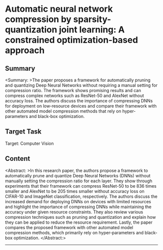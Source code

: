 # Automatic neural network compression by sparsity-quantization joint learning: A constrained optimization-based approach

## Summary

<Summary: >The paper proposes a framework for automatically pruning and quantizing Deep Neural Networks without requiring a manual setting for compression ratio. The framework shows promising results and can compress complex networks such as ResNet-50 and AlexNet without accuracy loss. The authors discuss the importance of compressing DNNs for deployment on low-resource devices and compare their framework with other automated model compression methods that rely on hyper-parameters and black-box optimization.


## Target Task

Target: Computer Vision

## Content

<Abstract: >In this research paper, the authors propose a framework to automatically prune and quantize Deep Neural Networks (DNNs) without manually setting the compression ratio for each layer. They show through experiments that their framework can compress ResNet-50 to be 836 times smaller and AlexNet to be 205 times smaller without accuracy loss on CIFAR-10 and ImageNet classification, respectively. The authors discuss the increased demand for deploying DNNs on devices with limited resources and highlight the importance of compressing DNNs while maintaining the accuracy under given resource constraints. They also review various compression techniques such as pruning and quantization and explain how they can be applied to reduce the resource requirement. Lastly, the paper compares the proposed framework with other automated model compression methods, which primarily rely on hyper-parameters and black-box optimization. </Abstract:>



---

